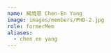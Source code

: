```yaml
---
name: 楊境恩 Chen-En Yang 
image: images/members/PHD-2.jpg 
role: formerMem
aliases:
  - chen en yang
---
```

